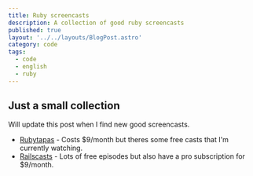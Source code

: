 ```yaml
---
title: Ruby screencasts
description: A collection of good ruby screencasts
published: true
layout: '../../layouts/BlogPost.astro'
category: code
tags:
  - code
  - english
  - ruby
---
```


## Just a small collection

Will update this post when I find new good screencasts.

- [Rubytapas][1] - Costs \$9/month but theres some free casts that I'm currently watching.
- [Railscasts][2] - Lots of free episodes but also have a pro subscription for \$9/month.

[1]: http://devblog.avdi.org/rubytapas/
[2]: http://railscasts.com/
